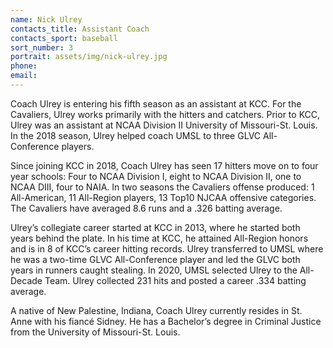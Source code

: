 ```yaml
---
name: Nick Ulrey
contacts_title: Assistant Coach
contacts_sport: baseball
sort_number: 3
portrait: assets/img/nick-ulrey.jpg
phone:
email:
---
```


Coach Ulrey is entering his fifth season as an assistant at KCC. For the Cavaliers, Ulrey works primarily with the hitters and catchers. Prior to KCC, Ulrey was an assistant at NCAA Division II University of Missouri-St. Louis. In the 2018 season, Ulrey helped coach UMSL to three GLVC All-Conference players.

Since joining KCC in 2018, Coach Ulrey has seen 17 hitters move on to four year schools: Four to NCAA Division I, eight to NCAA Division II, one to NCAA DIII, four to NAIA. In two seasons the Cavaliers offense produced: 1 All-American, 11 All-Region players, 13 Top10 NJCAA offensive categories. The Cavaliers have averaged 8.6 runs and a .326 batting average.&nbsp;

Ulrey’s collegiate career started at KCC in 2013, where he started both years behind the plate. In his time at KCC, he attained All-Region honors and is in 8 of KCC’s career hitting records. Ulrey transferred to UMSL where he was a two-time GLVC All-Conference player and led the GLVC both years in runners caught stealing. In 2020, UMSL selected Ulrey to the All-Decade Team. Ulrey collected 231 hits and posted a career .334 batting average.&nbsp;

A native of New Palestine, Indiana, Coach Ulrey currently resides in St. Anne with his fiancé Sidney. He has a Bachelor’s degree in Criminal Justice from the University of Missouri-St. Louis.
